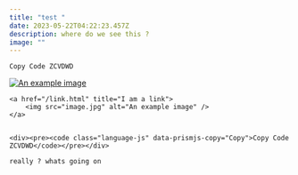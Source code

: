 ```yaml
---
title: "test "
date: 2023-05-22T04:22:23.457Z
description: where do we see this ?
image: ""
---
```

<div><pre><code class="language-js" data-prismjs-copy="Copy">Copy Code ZCVDWD</code></pre></div>



<a href="/link.html" title="I am a link">
    <img src="image.jpg" alt="An example image" />
</a>

```
<a href="/link.html" title="I am a link">
    <img src="image.jpg" alt="An example image" />
</a>


<div><pre><code class="language-js" data-prismjs-copy="Copy">Copy Code ZCVDWD</code></pre></div>
```

```
r﻿eally ? whats going on
```